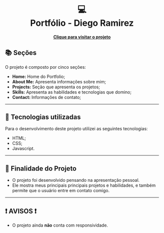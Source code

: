 <h1 align="center">
  💻<br>Portfólio - Diego Ramirez
</h1>

<h4 align="center"><a href="https://digxz.vercel.app/">Clique para visitar o projeto</a></h4>



## 📚 Seções

O projeto é composto por cinco seções:

- **Home:** Home do Portfolio;
- **About Me:** Apresenta informações sobre mim;
- **Projects:** Seção que apresenta os projetos;
- **Skills:** Apresenta as habilidades e tecnologias que domino;
- **Contact:** Informações de contato;

---

## 💼 Tecnologias utilizadas

Para o desenvolvimento deste projeto utilizei as seguintes tecnologias:

- HTML;
- CSS;
- Javascript.
  
---

## 📖 Finalidade do Projeto

- O projeto foi desenvolvido pensando na apresentação pessoal.
- Ele mostra meus principais principais projetos e habilidades, e também permite que o usuário entre em contato comigo.
    
---

## ❗ AVISOS ❗ 

- O projeto ainda **não** conta com responsividade.
